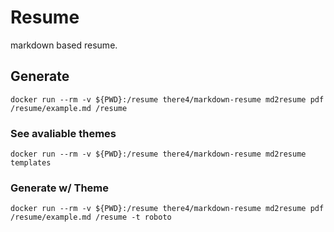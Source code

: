 # Resume

markdown based resume.

## Generate

`docker run --rm -v ${PWD}:/resume there4/markdown-resume md2resume pdf /resume/example.md /resume`

### See avaliable themes

`docker run --rm -v ${PWD}:/resume there4/markdown-resume md2resume templates`

### Generate w/ Theme

`docker run --rm -v ${PWD}:/resume there4/markdown-resume md2resume pdf /resume/example.md /resume -t roboto`